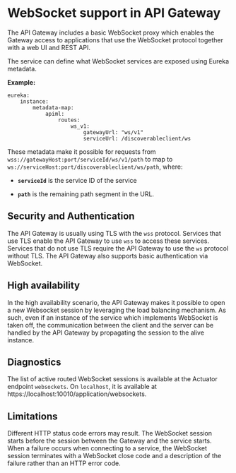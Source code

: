 # WebSocket support in API Gateway

The API Gateway includes a basic WebSocket proxy which enables the Gateway access to applications that use the WebSocket protocol together with a web UI and REST API.

The service can define what WebSocket services are exposed using Eureka metadata.

**Example:**

    eureka:
        instance:
            metadata-map:
                apiml:
                    routes:
                        ws_v1:
                            gatewayUrl: "ws/v1"
                            serviceUrl: /discoverableclient/ws

These metadata make it possible for requests from `wss://gatewayHost:port/serviceId/ws/v1/path` to map to `ws://serviceHost:port/discoverableclient/ws/path`,
where:

* **`serviceId`**
  is the service ID of the service
  
* **`path`**
  is the remaining path segment in the URL.

## Security and Authentication

The API Gateway is usually using TLS with the `wss` protocol. Services that use TLS enable the API Gateway to use `wss` to access these services. Services that do not use TLS require the API Gateway to use the `ws` protocol without TLS.
The API Gateway also supports basic authentication via WebSocket.

## High availability

In the high availability scenario, the API Gateway makes it possible to open a new Websocket session by leveraging the load balancing mechanism. 
As such, even if an instance of the service which implements WebSocket is taken off,
the communication between the client and the server can be handled by the API Gateway by propagating the session to the alive instance.

## Diagnostics 

The list of active routed WebSocket sessions is available at the Actuator endpoint `websockets`. On `localhost`, it is available at https://localhost:10010/application/websockets.

## Limitations

Different HTTP status code errors may result. The WebSocket session starts before the session between the Gateway and the service starts. When a failure occurs when connecting to a service, the WebSocket session terminates with a WebSocket close code and a description of the failure rather than an HTTP error code.
